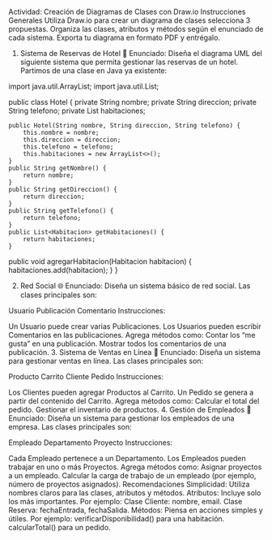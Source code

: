 Actividad: Creación de Diagramas de Clases con Draw.io
Instrucciones Generales
Utiliza Draw.io para crear un diagrama de clases selecciona 3 propuestas.
Organiza las clases, atributos y métodos según el enunciado de cada sistema.
Exporta tu diagrama en formato PDF y entrégalo.
1. Sistema de Reservas de Hotel 🏨
Enunciado: Diseña el diagrama UML del siguiente sistema que permita gestionar las reservas de un hotel. Partimos de una clase en Java ya existente:

import java.util.ArrayList;
import java.util.List;

public class Hotel {
    private String nombre;
    private String direccion;
    private String telefono;
    private List<Habitacion> habitaciones;

    public Hotel(String nombre, String direccion, String telefono) {
        this.nombre = nombre;
        this.direccion = direccion;
        this.telefono = telefono;
        this.habitaciones = new ArrayList<>();
    }
    public String getNombre() {
        return nombre;
    }
    public String getDireccion() {
        return direccion;
    }
    public String getTelefono() {
        return telefono;
    }
    public List<Habitacion> getHabitaciones() {
        return habitaciones;
    }
   public void agregarHabitacion(Habitacion habitacion) {
        habitaciones.add(habitacion);
    }
}

2. Red Social 🌐
Enunciado: Diseña un sistema básico de red social. Las clases principales son:

Usuario
Publicación
Comentario
Instrucciones:

Un Usuario puede crear varias Publicaciones.
Los Usuarios pueden escribir Comentarios en las publicaciones.
Agrega métodos como:
Contar los “me gusta” en una publicación.
Mostrar todos los comentarios de una publicación.
3. Sistema de Ventas en Línea 🛒
Enunciado: Diseña un sistema para gestionar ventas en línea. Las clases principales son:

Producto
Carrito
Cliente
Pedido
Instrucciones:

Los Clientes pueden agregar Productos al Carrito.
Un Pedido se genera a partir del contenido del Carrito.
Agrega métodos como:
Calcular el total del pedido.
Gestionar el inventario de productos.
4. Gestión de Empleados 👔
Enunciado: Diseña un sistema para gestionar los empleados de una empresa. Las clases principales son:

Empleado
Departamento
Proyecto
Instrucciones:

Cada Empleado pertenece a un Departamento.
Los Empleados pueden trabajar en uno o más Proyectos.
Agrega métodos como:
Asignar proyectos a un empleado.
Calcular la carga de trabajo de un empleado (por ejemplo, número de proyectos asignados).
Recomendaciones
Simplicidad: Utiliza nombres claros para las clases, atributos y métodos.
Atributos: Incluye solo los más importantes. Por ejemplo:
Clase Cliente: nombre, email.
Clase Reserva: fechaEntrada, fechaSalida.
Métodos: Piensa en acciones simples y útiles. Por ejemplo:
verificarDisponibilidad() para una habitación.
calcularTotal() para un pedido.
